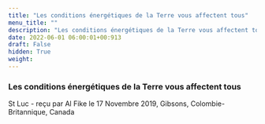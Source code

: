 ```yaml
---
title: "Les conditions énergétiques de la Terre vous affectent tous"
menu_title: ""
description: "Les conditions énergétiques de la Terre vous affectent tous"
date: 2022-06-01 06:00:01+00:913
draft: False
hidden: True
weight:
---
```

### Les conditions énergétiques de la Terre vous affectent tous

St Luc - reçu par Al Fike le 17 Novembre 2019, Gibsons, Colombie-Britannique, Canada





